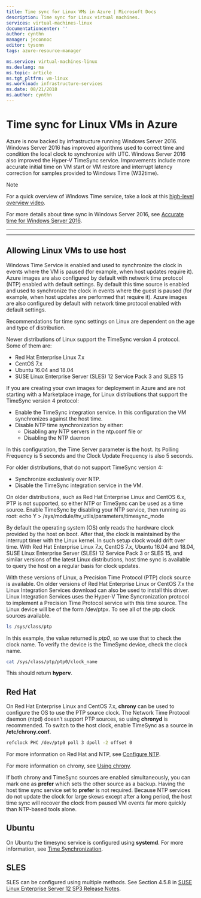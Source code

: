 ```yaml
---
title: Time sync for Linux VMs in Azure | Microsoft Docs
description: Time sync for Linux virtual machines.
services: virtual-machines-linux
documentationcenter: ''
author: cynthn
manager: jeconnoc
editor: tysonn
tags: azure-resource-manager

ms.service: virtual-machines-linux
ms.devlang: na
ms.topic: article
ms.tgt_pltfrm: vm-linux
ms.workload: infrastructure-services
ms.date: 08/21/2018
ms.author: cynthn
---
```


# Time sync for Linux VMs in Azure

Azure is now backed by infrastructure running Windows Server 2016. Windows Server 2016 has improved algorithms used to correct time and condition the local clock to synchronize with UTC.  Windows Server 2016 also improved the Hyper-V TimeSync service. Improvements include more accurate initial time on VM start or VM restore and interrupt latency correction for samples provided to Windows Time (W32time). 

>[!NOTE]
>For a quick overview of Windows Time service, take a look at this [high-level overview video](https://aka.ms/WS2016TimeVideo).
>
> For more details about time sync in Windows Server 2016, see [Accurate time for Windows Server 2016](https://docs.microsoft.com/en-us/windows-server/networking/windows-time-service/accurate-time). 


-----------------------
-----------------------






## Allowing Linux VMs to use host

Windows Time Service is enabled and used to synchronize the clock in events where the VM is paused (for example, when host updates require it). Azure images are also configured by default with network time protocol (NTP) enabled with default settings. By default this time source is enabled and used to synchronize the clock in events where the guest is paused (for example, when host updates are performed that require it). Azure images are also configured by default with network time protocol enabled with default settings.

Recommendations for time sync settings on Linux are dependent on the age and type of distribution. 

Newer distributions of Linux support the TimeSync version 4 protocol. Some of them are:

- Red Hat Enterprise Linux 7.x 
- CentOS 7.x 
- Ubuntu 16.04 and 18.04 
- SUSE Linux Enterprise Server (SLES) 12 Service Pack 3 and SLES 15

If you are creating your own images for deployment in Azure and are not starting with a Marketplace image, for Linux distributions that support the TimeSync version 4 protocol:

- Enable the TimeSync integration service. In this configuration the VM synchronizes against the host time. 
- Disable NTP time synchronization by either:
	- Disabling any NTP servers in the ntp.conf file
	or
	- Disabling the NTP daemon

In this configuration, the Time Server parameter is the host.  Its Polling Frequency is 5 seconds and the Clock Update Frequency is also 5 seconds.

For older distributions, that do not support TimeSync version 4:

- Synchronize exclusively over NTP. 
- Disable the TimeSync integration service in the VM.

On older distributions, such as Red Hat Enterprise Linux and CentOS 6.x, PTP is not supported, so either NTP or TimeSync can be used as a time source. Enable TimeSync by disabling your NTP service, then running as root:
echo Y > /sys/module/hv_utils/parameters/timesync_mode


By default the operating system (OS) only reads the hardware clock provided by the host on boot. After that, the clock is maintained by the interrupt timer with the Linux kernel. In such setup clock would drift over time. With Red Hat Enterprise Linux 7.x, CentOS 7.x, Ubuntu 16.04 and 18.04, SUSE Linux Enterprise Server (SLES) 12 Service Pack 3 or SLES 15, and similar versions of the latest Linux distributions, host time sync is available to query the host on a regular basis for clock updates.
 
 
With these versions of Linux, a Precision Time Protocol (PTP) clock source is available. On older versions of Red Hat Enterprise Linux or CentOS 7.x the Linux Integration Services download can also be used to install this driver. Linux Integration Services uses the Hyper-V Time Syncronization protocol to implement a Precision Time Protocol service with this time source. The Linux device will be of the form /dev/ptpx. To see all of the ptp clock sources available.

```bash
ls /sys/class/ptp
```

In this example, the value returned is *ptp0*, so we use that to check the clock name. To verify the device is the TimeSync device, check the clock name.

```bash
cat /sys/class/ptp/ptp0/clock_name
```

This should return **hyperv**.

## Red Hat  
On Red Hat Enterprise Linux and CentOS 7.x, **chrony** can be used to configure the OS to use the PTP source clock. The Network Time Protocol daemon (ntpd) doesn’t support PTP sources, so using **chronyd** is recommended. To switch to the host clock, enable TimeSync as a source in **/etc/chrony.conf**.

```bash
refclock PHC /dev/ptp0 poll 3 dpoll -2 offset 0
```

For more information on Red Hat and NTP, see [Configure NTP](https://access.redhat.com/documentation/en-us/red_hat_enterprise_linux/7/html/system_administrators_guide/s1-configure_ntp). 

For more information on chrony, see [Using chrony](https://access.redhat.com/documentation/en-us/red_hat_enterprise_linux/7/html/system_administrators_guide/sect-using_chrony).

If both chrony and TimeSync sources are enabled simultaneously, you can mark one as **prefer** which sets the other source as a backup. Having the host time sync service set to **prefer** is not required. Because NTP services do not update the clock for large skews except after a long period, the host time sync will recover the clock from paused VM events far more quickly than NTP-based tools alone.

## Ubuntu 

On Ubuntu the timesync service is configured using **systemd**. For more information, see [Time Synchronization](https://help.ubuntu.com/lts/serverguide/NTP.html).

## SLES 

SLES can be configured using multiple methods. See Section 4.5.8 in [SUSE Linux Enterprise Server 12 SP3 Release Notes](https://www.suse.com/releasenotes/x86_64/SUSE-SLES/12-SP3/#InfraPackArch.ArchIndependent.SystemsManagement).




